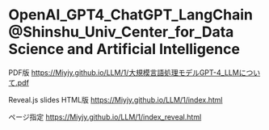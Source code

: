 # OpenAI_GPT4_ChatGPT_LangChain@Shinshu_Univ_Center_for_Data Science and Artificial Intelligence

PDF版 https://Miyjy.github.io/LLM/1/大規模言語処理モデルGPT-4_LLMについて.pdf

Reveal.js slides HTML版 https://Miyjy.github.io/LLM/1/index.html

ページ指定 https://Miyjy.github.io/LLM/1/index_reveal.html
